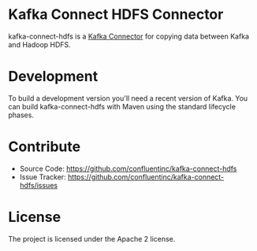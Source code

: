 # Kafka Connect HDFS Connector

kafka-connect-hdfs is a [Kafka Connector](http://kafka.apache.org/documentation.html#connect)
for copying data between Kafka and Hadoop HDFS.

# Development

To build a development version you'll need a recent version of Kafka. You can build
kafka-connect-hdfs with Maven using the standard lifecycle phases.


# Contribute

- Source Code: https://github.com/confluentinc/kafka-connect-hdfs
- Issue Tracker: https://github.com/confluentinc/kafka-connect-hdfs/issues


# License

The project is licensed under the Apache 2 license.
